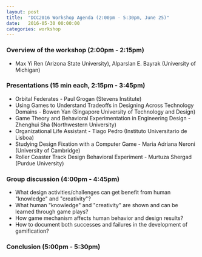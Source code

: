 ```yaml
---
layout: post
title:  "DCC2016 Workshop Agenda (2:00pm - 5:30pm, June 25)"
date:   2016-05-30 00:00:00
categories: workshop
---
```

### Overview of the workshop (2:00pm - 2:15pm) ###
* Max Yi Ren (Arizona State University), Alparslan E. Bayrak (University of Michigan)

### Presentations (15 min each, 2:15pm - 3:45pm) ###
* Orbital Federates - Paul Grogan (Stevens Institute)
* Using Games to Understand Tradeoffs in Designing Across Technology 
Domains - Bowen Yan (Singapore University of Technology and Design)
* Game Theory and Behavioral Experimentation in Engineering Design - Zhenghui Sha (Northwestern University)
* Organizational Life Assistant - Tiago Pedro (Instituto Universitario de Lisboa)
* Studying Design Fixation with a Computer Game - Maria Adriana Neroni (University of Cambridge)
* Roller Coaster Track Design Behavioral Experiment - Murtuza Shergad (Purdue University)

### Group discussion (4:00pm - 4:45pm) ###
* What design activities/challenges can get benefit from human "knowledge" and "creativity"?
* What human "knowledge" and "creativity" are shown and can be learned through game plays?
* How game mechanism affects human behavior and design results?
* How to document both successes and failures in the development of gamification?

### Conclusion (5:00pm - 5:30pm) ###


